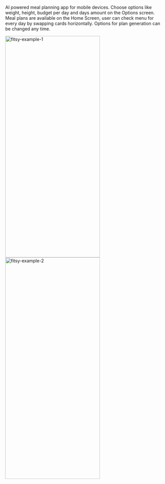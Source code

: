 
AI powered meal planning app for mobile devices.
Choose options like weight, height, budget per day and days amount on the Options screen.
Meal plans are available on the Home Screen, user can check menu for every day by swapping cards horizontally. 
Options for plan generation can be changed any time.

<img width="300" height="700" alt="fitsy-example-1" src="https://github.com/user-attachments/assets/32c9eae0-a47d-4d23-a3bf-d9696eaab8f8" />

<img width="300" height="700" alt="fitsy-example-2" src="https://github.com/user-attachments/assets/d822f6d1-13f7-429b-9884-c0afdf0399fc" />
